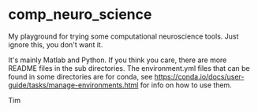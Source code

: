 # comp_neuro_science
My playground for trying some computational neuroscience tools. Just ignore this, you don't want it.

It's mainly Matlab and Python. If you think you care, there are more README files in the sub directories. The environment.yml files that can be found in some directories are for conda, see https://conda.io/docs/user-guide/tasks/manage-environments.html for info on how to use them.

Tim
